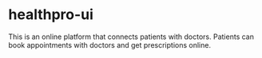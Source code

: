 # healthpro-ui
This is an online platform that connects patients with doctors. Patients can book appointments with doctors and get prescriptions online.
